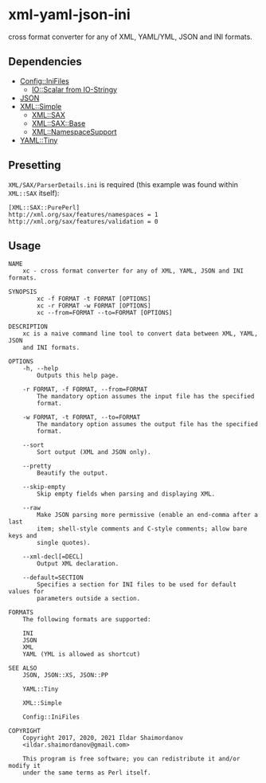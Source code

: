 # xml-yaml-json-ini

cross format converter for any of XML, YAML/YML, JSON and INI formats.

## Dependencies

* [Config::IniFiles](https://metacpan.org/pod/Config::IniFiles)
  * [IO::Scalar from IO-Stringy](https://metacpan.org/pod/IO::Stringy)
* [JSON](https://metacpan.org/pod/JSON)
* [XML::Simple](https://metacpan.org/pod/XML::Simple)
  * [XML::SAX](https://metacpan.org/pod/XML::SAX)
  * [XML::SAX::Base](https://metacpan.org/pod/XML::SAX::Base)
  * [XML::NamespaceSupport](https://metacpan.org/pod/XML::NamespaceSupport)
* [YAML::Tiny](https://metacpan.org/pod/YAML::Tiny)

## Presetting

`XML/SAX/ParserDetails.ini` is required (this example was found within `XML::SAX` itself):

```
[XML::SAX::PurePerl]
http://xml.org/sax/features/namespaces = 1
http://xml.org/sax/features/validation = 0
```

## Usage

```
NAME
    xc - cross format converter for any of XML, YAML, JSON and INI formats.

SYNOPSIS
        xc -f FORMAT -t FORMAT [OPTIONS]
        xc -r FORMAT -w FORMAT [OPTIONS]
        xc --from=FORMAT --to=FORMAT [OPTIONS]

DESCRIPTION
    xc is a naive command line tool to convert data between XML, YAML, JSON
    and INI formats.

OPTIONS
    -h, --help
        Outputs this help page.

    -r FORMAT, -f FORMAT, --from=FORMAT
        The mandatory option assumes the input file has the specified
        format.

    -w FORMAT, -t FORMAT, --to=FORMAT
        The mandatory option assumes the output file has the specified
        format.

    --sort
        Sort output (XML and JSON only).

    --pretty
        Beautify the output.

    --skip-empty
        Skip empty fields when parsing and displaying XML.

    --raw
        Make JSON parsing more permissive (enable an end-comma after a last
        item; shell-style comments and C-style comments; allow bare keys and
        single quotes).

    --xml-decl[=DECL]
        Output XML declaration.

    --default=SECTION
        Specifies a section for INI files to be used for default values for
        parameters outside a section.

FORMATS
    The following formats are supported:

    INI
    JSON
    XML
    YAML (YML is allowed as shortcut)

SEE ALSO
    JSON, JSON::XS, JSON::PP

    YAML::Tiny

    XML::Simple

    Config::IniFiles

COPYRIGHT
    Copyright 2017, 2020, 2021 Ildar Shaimordanov
    <ildar.shaimordanov@gmail.com>

    This program is free software; you can redistribute it and/or modify it
    under the same terms as Perl itself.

```
